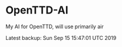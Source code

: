 # OpenTTD-AI
My AI for OpenTTD, will use primarily air

Latest backup: Sun Sep 15 15:47:01 UTC 2019
